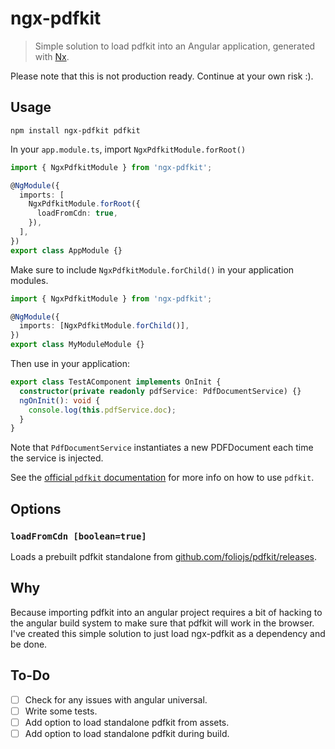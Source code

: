 # ngx-pdfkit

> Simple solution to load pdfkit into an Angular application, generated with
> [Nx](https://nx.dev).

Please note that this is not production ready. Continue at your own risk :).

## Usage

```console
npm install ngx-pdfkit pdfkit
```

In your `app.module.ts`, import `NgxPdfkitModule.forRoot()`

```ts
import { NgxPdfkitModule } from 'ngx-pdfkit';

@NgModule({
  imports: [
    NgxPdfkitModule.forRoot({
      loadFromCdn: true,
    }),
  ],
})
export class AppModule {}
```

Make sure to include `NgxPdfkitModule.forChild()` in your application modules.

```ts
import { NgxPdfkitModule } from 'ngx-pdfkit';

@NgModule({
  imports: [NgxPdfkitModule.forChild()],
})
export class MyModuleModule {}
```

Then use in your application:

```ts
export class TestAComponent implements OnInit {
  constructor(private readonly pdfService: PdfDocumentService) {}
  ngOnInit(): void {
    console.log(this.pdfService.doc);
  }
}
```

Note that `PdfDocumentService` instantiates a new PDFDocument each time the
service is injected.

See the [official `pdfkit` documentation](https://pdfkit.org) for more info on
how to use `pdfkit`.

## Options

### `loadFromCdn [boolean=true]`

Loads a prebuilt pdfkit standalone from [github.com/foliojs/pdfkit/releases](https://github.com/foliojs/pdfkit/releases).

## Why

Because importing pdfkit into an angular project requires a bit of hacking to
the angular build system to make sure that pdfkit will work in the browser. I've
created this simple solution to just load ngx-pdfkit as a dependency and be
done.

## To-Do

- [ ] Check for any issues with angular universal.
- [ ] Write some tests.
- [ ] Add option to load standalone pdfkit from assets.
- [ ] Add option to load standalone pdfkit during build.
